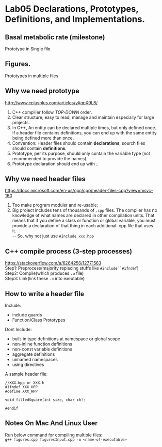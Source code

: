 # Lab05 Declarations, Prototypes, Definitions, and Implementations.
## Basal metabolic rate (milestone)
Prototype in Single file
## Figures. 
Prototypes in multiple files
## Why we need prototype
http://www.cplusplus.com/articles/yAqpX9L8/ 
1. C++ compliler follow *TOP-DOWN* order. 
2. Clear structure; easy to read, manage and maintain especially for large projects.
3. In C++, An entity can be declared multiple times, but only defined once. If a header file contains definitions, you can end up with the same entity being defined more than once.
4. Convention: Header files should contain **declarations**, sourch files should contain **definitions**.
5. Prototype, per its purpose, should only contain the variable type (not recommended to provide the names).
6. Prototype declaration should end up with `;`

## Why we need header files
https://docs.microsoft.com/en-us/cpp/cpp/header-files-cpp?view=msvc-160
1. Too make program moduler and re-usable;
2. Big project includes tens of thousands of `.cpp` files. The compiler has no knowledge of what names are declared in other compilation units. That means that if you define a class or function or global variable, you must provide a declaration of that thing in each additional .cpp file that uses it.\
-- So, why not just use `#include xxx.hpp`

## C++ compile process (3-step processes) 
https://stackoverflow.com/a/6264256/12771563 \
Step1: Preprocess(majority replacing stuffs like `#include``#ifndef`)\
Step2: Compile(which produces `.o` file)\
Step3: Link(link these `.o` into exeutable) 


## How to write a header file
Include:
* include guards
* Function/Class Prototypes

Dont Include:
* built-in type definitions at namespace or global scope
* non-inline function definitions
* non-const variable definitions
* aggregate definitions
* unnamed namespaces
* using directives

A sample header file:
```
//XXX.hpp or XXX.h
#ifndef XXX_HPP
#define XXX_HPP

void filledSquare(int size, char ch);

#endif
```

## Notes On Mac And Linux User
Run below command for compiling multiple files:\
`g++ figures.cpp figuresInput.cpp -o <name-of-executable>`


